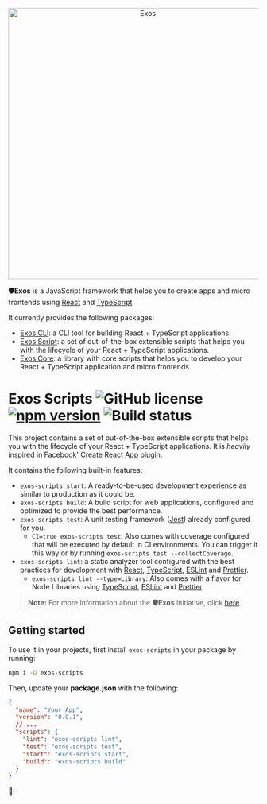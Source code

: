 <p align="center">
  <a href="https://github.com/nanovazquez/exos">
    <img alt="Exos" src="https://raw.githubusercontent.com/nanovazquez/exos/master/exos-logo.png" width="546">
  </a>
</p>

**🛡️Exos** is a JavaScript framework that helps you to create apps and micro frontends using [React](https://github.com/facebook/react) and [TypeScript](https://github.com/Microsoft/TypeScript).

It currently provides the following packages:

- [Exos CLI](https://github.com/exosjs/exos-cli): a CLI tool for building React + TypeScript applications.
- [Exos Script](https://github.com/exosjs/exos-scripts): a set of out-of-the-box extensible scripts that helps you with the lifecycle of your React + TypeScript applications.
- [Exos Core](https://github.com/exosjs/exos-core): a library with core scripts that helps you to develop your React + TypeScript application and micro frontends.

# Exos Scripts ![GitHub license](https://img.shields.io/badge/license-MIT-blue.svg) [![npm version](https://img.shields.io/npm/v/exos-scripts.svg?style=flat)](https://www.npmjs.com/package/exos-scripts) ![Build status](https://github.com/exosjs/exos-scripts/workflows/CI-CD/badge.svg?branch=master&event=push)

This project contains a set of out-of-the-box extensible scripts that helps you with the lifecycle of your React + TypeScript applications. It is _heavily_ inspired in [Facebook' Create React App](https://github.com/facebookincubator/create-react-app) plugin.

It contains the following built-in features:

- `exos-scripts start`: A ready-to-be-used development experience as similar to production as it could be.
- `exos-scripts build`: A build script for web applications, configured and optimized to provide the best performance.
- `exos-scripts test`: A unit testing framework ([Jest](https://jestjs.io/)) already configured for you.
  - `CI=true exos-scripts test`: Also comes with coverage configured that will be executed by default in CI environments. You can trigger it this way or by running `exos-scripts test --collectCoverage`.
- `exos-scripts lint`: a static analyzer tool configured with the best practices for development with [React](https://reactjs.org/), [TypeScript](https://www.typescriptlang.org/), [ESLint](https://eslint.org/) and [Prettier](https://prettier.io/).
  - `exos-scripts lint --type=Library`: Also comes with a flavor for Node Libraries using [TypeScript](https://www.typescriptlang.org/), [ESLint](https://eslint.org/) and [Prettier](https://prettier.io/).

> **Note:** For more information about the **🛡️Exos** initiative, click [here](https://github.com/nanovazquez/exos).

## Getting started

To use it in your projects, first install `exos-scripts` in your package by running:

```bash
npm i -D exos-scripts
```

Then, update your **package.json** with the following:

```json
{
  "name": "Your App",
  "version": "0.0.1",
  // ...
  "scripts": {
    "lint": "exos-scripts lint",
    "test": "exos-scripts test",
    "start": "exos-scripts start",
    "build": "exos-scripts build"
  }
}
```

🚀!
